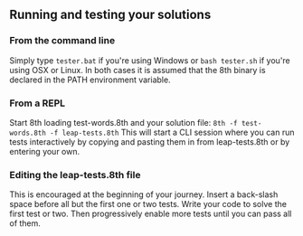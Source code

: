  
## Running and testing your solutions
 
### From the command line
 
Simply type `tester.bat` if you're using Windows or `bash tester.sh` if you're using OSX or Linux. In both cases it is assumed that the 8th binary is declared in the PATH environment variable.
 
### From a REPL
 
Start 8th loading test-words.8th and your solution file:
`8th -f test-words.8th -f leap-tests.8th`
This will start a CLI session where you can run tests interactively by copying and pasting them in from leap-tests.8th or by entering your own. 
 
### Editing the leap-tests.8th file
 
This is encouraged at the beginning of your journey. Insert a back-slash space before all but the first one or two tests. Write your code to solve the first test or two. Then progressively enable more tests until you can pass all of them.
 
